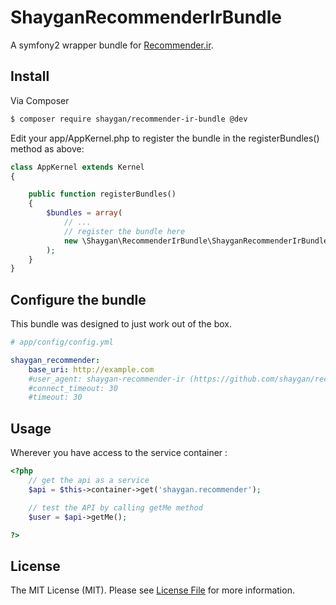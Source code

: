 ShayganRecommenderIrBundle
===================

A symfony2 wrapper bundle for  [Recommender.ir](http://recommender.ir).

## Install

Via Composer

``` bash
$ composer require shaygan/recommender-ir-bundle @dev
```

Edit your app/AppKernel.php to register the bundle in the registerBundles() method as above:


```php
class AppKernel extends Kernel
{

    public function registerBundles()
    {
        $bundles = array(
            // ...
            // register the bundle here
            new \Shaygan\RecommenderIrBundle\ShayganRecommenderIrBundle()
        );
    }
}
```

## Configure the bundle

This bundle was designed to just work out of the box.

```yaml
# app/config/config.yml

shaygan_recommender:
    base_uri: http://example.com
    #user_agent: shaygan-recommender-ir (https://github.com/shaygan/recommenderir) 
    #connect_timeout: 30
    #timeout: 30
```
## Usage


Wherever you have access to the service container :
```php
<?php
    // get the api as a service
    $api = $this->container->get('shaygan.recommender');

    // test the API by calling getMe method
    $user = $api->getMe();

?>
```

## License

The MIT License (MIT). Please see [License File](LICENSE.md) for more information.
